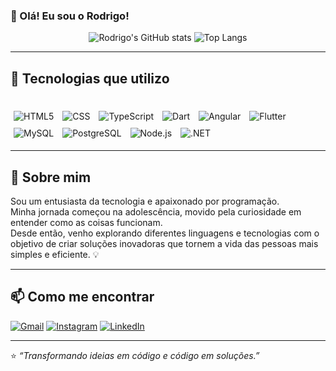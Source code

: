 ### 👋 Olá! Eu sou o Rodrigo!

<div align="center">

![Rodrigo's GitHub stats](https://github-stats-rodrigo.vercel.app/api?username=rodriguera4k&show_icons=true&theme=tokyonight&count_private=true&include_all_commits=true)
![Top Langs](https://github-stats-rodrigo.vercel.app/api/top-langs/?username=rodriguera4k&layout=compact&theme=tokyonight)

</div>

---

## 🚀 Tecnologias que utilizo

<div style="display: inline_block"><br>
 <img style="padding:5px;" align="center" alt="HTML5" src="https://img.shields.io/badge/HTML5-E34F26?style=for-the-badge&logo=html5&logoColor=white">
 <img style="padding:5px;" align="center" alt="CSS" src="https://img.shields.io/badge/CSS-239120?style=for-the-badge&logo=css3&logoColor=white">
 <img style="padding:5px;" align="center" alt="TypeScript" src="https://img.shields.io/badge/TypeScript-007ACC?style=for-the-badge&logo=typescript&logoColor=white">
 <img style="padding:5px;" align="center" alt="Dart" src="https://img.shields.io/badge/Dart-0175C2?style=for-the-badge&logo=dart&logoColor=white">
 <img style="padding:5px;" align="center" alt="Angular" src="https://img.shields.io/badge/Angular-DD0031?style=for-the-badge&logo=angular&logoColor=white">
 <img style="padding:5px;" align="center" alt="Flutter" src="https://img.shields.io/badge/Flutter-02569B?style=for-the-badge&logo=flutter&logoColor=white">
 <img style="padding:5px;" align="center" alt="MySQL" src="https://img.shields.io/badge/MySQL-005C84?style=for-the-badge&logo=mysql&logoColor=white">
 <img style="padding:5px;" align="center" alt="PostgreSQL" src="https://img.shields.io/badge/PostgreSQL-316192?style=for-the-badge&logo=postgresql&logoColor=white">
 <img style="padding:5px;" align="center" alt="Node.js" src="https://img.shields.io/badge/Node.js-43853D?style=for-the-badge&logo=node.js&logoColor=white">
 <img style="padding:5px;" align="center" alt=".NET" src="https://img.shields.io/badge/.NET-5C2D91?style=for-the-badge&logo=.net&logoColor=white">
</div>

---

## 💬 Sobre mim

Sou um entusiasta da tecnologia e apaixonado por programação.  
Minha jornada começou na adolescência, movido pela curiosidade em entender como as coisas funcionam.  
Desde então, venho explorando diferentes linguagens e tecnologias com o objetivo de criar soluções inovadoras que tornem a vida das pessoas mais simples e eficiente. 💡

---

## 📫 Como me encontrar

[![Gmail](https://img.shields.io/badge/-Gmail-D14836?style=for-the-badge&logo=gmail&logoColor=white)](mailto:rodrigogranzotto173@gmail.com)
[![Instagram](https://img.shields.io/badge/-Instagram-E4405F?style=for-the-badge&logo=instagram&logoColor=white)](https://www.instagram.com/digueraah/)
[![LinkedIn](https://img.shields.io/badge/-LinkedIn-0077B5?style=for-the-badge&logo=linkedin&logoColor=white)](https://www.linkedin.com/in/rodrigo-granzotto-0a6abb216/)

---

⭐️ *“Transformando ideias em código e código em soluções.”*
